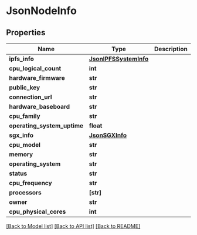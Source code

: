 # JsonNodeInfo


## Properties
Name | Type | Description | Notes
------------ | ------------- | ------------- | -------------
**ipfs_info** | [**JsonIPFSSystemInfo**](JsonIPFSSystemInfo.md) |  | [optional] 
**cpu_logical_count** | **int** |  | [optional] 
**hardware_firmware** | **str** |  | [optional] 
**public_key** | **str** |  | [optional] 
**connection_url** | **str** |  | [optional] 
**hardware_baseboard** | **str** |  | [optional] 
**cpu_family** | **str** |  | [optional] 
**operating_system_uptime** | **float** |  | [optional] 
**sgx_info** | [**JsonSGXInfo**](JsonSGXInfo.md) |  | [optional] 
**cpu_model** | **str** |  | [optional] 
**memory** | **str** |  | [optional] 
**operating_system** | **str** |  | [optional] 
**status** | **str** |  | [optional] 
**cpu_frequency** | **str** |  | [optional] 
**processors** | **[str]** |  | [optional] 
**owner** | **str** |  | [optional] 
**cpu_physical_cores** | **int** |  | [optional] 

[[Back to Model list]](../README.md#documentation-for-models) [[Back to API list]](../README.md#documentation-for-api-endpoints) [[Back to README]](../README.md)


